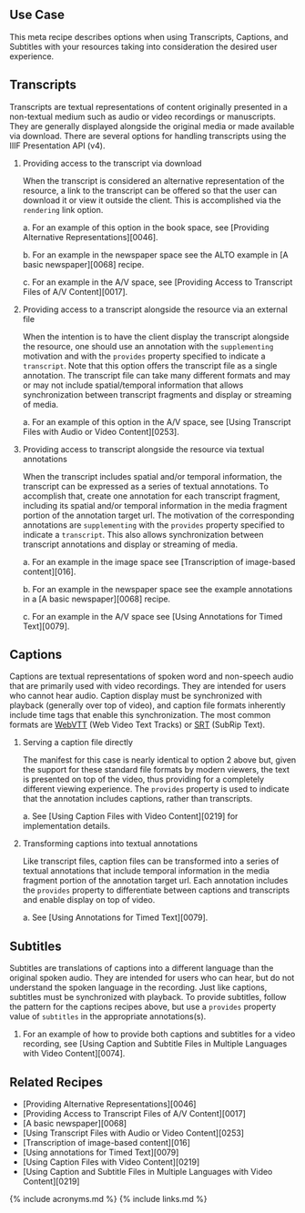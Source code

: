 ## Use Case

This meta recipe describes options when using Transcripts, Captions, and Subtitles with your resources taking into consideration the desired user experience.

## Transcripts

Transcripts are textual representations of content originally presented in a non-textual medium such as audio or video recordings or manuscripts.
They are generally displayed alongside the original media or made available via download.
There are several options for handling transcripts using the IIIF Presentation API (v4). 

1. Providing access to the transcript via download

    When the transcript is considered an alternative representation of the resource, a link to the transcript can be offered so that the user can download it or view it outside the client. This is accomplished via the `rendering` link option.

    a. For an example of this option in the book space, see [Providing Alternative Representations][0046].

    b. For an example in the newspaper space see the ALTO example in [A basic newspaper][0068] recipe.
    
    c. For an example in the A/V space, see [Providing Access to Transcript Files of A/V Content][0017].


2. Providing access to a transcript alongside the resource via an external file 

    When the intention is to have the client display the transcript alongside the resource, one should use an annotation with the `supplementing` motivation and with the `provides` property specified to indicate a `transcript`. Note that this option offers the transcript file as a single annotation. The transcript file can take many different formats and may or may not include spatial/temporal information that allows synchronization between transcript fragments and display or streaming of media.

    a. For an example of this option in the A/V space, see [Using Transcript Files with Audio or Video Content][0253].


3. Providing access to transcript alongside the resource via textual annotations 

    When the transcript includes spatial and/or temporal information, the transcript can be expressed as a series of textual annotations. To accomplish that, create one annotation for each transcript fragment, including its spatial and/or temporal information in the media fragment portion of the annotation target url. The motivation of the corresponding annotations are `supplementing` with the `provides` property specified to indicate a `transcript`. This also allows synchronization between transcript annotations and display or streaming of media. 

    a. For an example in the image space see [Transcription of image-based content][016].
    
    b. For an example in the newspaper space see the example annotations in a [A basic newspaper][0068] recipe.
    
    c. For an example in the A/V space see [Using Annotations for Timed Text][0079].

## Captions

Captions are textual representations of spoken word and non-speech audio that are primarily used with video recordings. They are intended for users who cannot hear audio. Caption display must be synchronized with playback (generally over top of video), and caption file formats inherently include time tags that enable this synchronization. The most common formats are [WebVTT](https://w3c.github.io/webvtt/) (Web Video Text Tracks) or [SRT](https://en.wikipedia.org/wiki/SubRip) (SubRip Text). 

1. Serving a caption file directly
    
    The manifest for this case is nearly identical to option 2 above but, given the support for these standard file formats by modern viewers, the text is presented on top of the video, thus providing for a completely different viewing experience. The `provides` property is used to indicate that the annotation includes captions, rather than transcripts.

    a. See [Using Caption Files with Video Content][0219] for implementation details.

2. Transforming captions into textual annotations
    
    Like transcript files, caption files can be transformed into a series of textual annotations that include temporal information in the media fragment portion of the annotation target url. Each annotation includes the `provides` property to differentiate between captions and transcripts and enable display on top of video. 
    
    a. See [Using Annotations for Timed Text][0079].

## Subtitles

Subtitles are translations of captions into a different language than the original spoken audio. They are intended for users who can hear, but do not understand the spoken language in the recording. Just like captions, subtitles must be synchronized with playback. To provide subtitles, follow the pattern for the captions recipes above, but use a `provides` property value of `subtitles` in the appropriate annotations(s).

1. For an example of how to provide both captions and subtitles for a video recording, see [Using Caption and Subtitle Files in Multiple Languages with Video Content][0074].


## Related Recipes

* [Providing Alternative Representations][0046]
* [Providing Access to Transcript Files of A/V Content][0017]
* [A basic newspaper][0068]
* [Using Transcript Files with Audio or Video Content][0253]
* [Transcription of image-based content][016]
* [Using annotations for Timed Text][0079]
* [Using Caption Files with Video Content][0219]
* [Using Caption and Subtitle Files in Multiple Languages with Video Content][0219]


{% include acronyms.md %}
{% include links.md %}